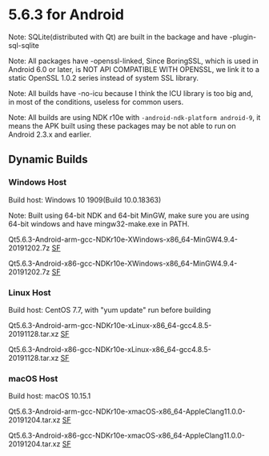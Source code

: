# 5.6.3 for Android

Note: SQLite(distributed with Qt) are built in the backage and have -plugin-sql-sqlite

Note: All packages have -openssl-linked, Since BoringSSL, which is used in Android 6.0 or later, is NOT API COMPATIBLE WITH OPENSSL, we link it to a static OpenSSL 1.0.2 series instead of system SSL library.

Note: All builds have -no-icu because I think the ICU library is too big and, in most of the conditions, useless for common users.

Note: All builds are using NDK r10e with `-android-ndk-platform android-9`, it means the APK built using these packages may be not able to run on Android 2.3.x and earlier.

## Dynamic Builds

### Windows Host

Build host: Windows 10 1909(Build 10.0.18363)

Note: Built using 64-bit NDK and 64-bit MinGW, make sure you are using 64-bit windows and have mingw32-make.exe in PATH.

Qt5.6.3-Android-arm-gcc-NDKr10e-XWindows-x86_64-MinGW4.9.4-20191202.7z [SF](https://sourceforge.net/projects/fsu0413-qtbuilds/files/Qt5.6/Android/Windows-x86_64-hosted/Qt5.6.3-Android-arm-gcc-NDKr10e-XWindows-x86_64-MinGW4.9.4-20191202.7z)

Qt5.6.3-Android-x86-gcc-NDKr10e-XWindows-x86_64-MinGW4.9.4-20191202.7z [SF](https://sourceforge.net/projects/fsu0413-qtbuilds/files/Qt5.6/Android/Windows-x86_64-hosted/Qt5.6.3-Android-x86-gcc-NDKr10e-XWindows-x86_64-MinGW4.9.4-20191202.7z)

### Linux Host

Build host: CentOS 7.7, with "yum update" run before building

Qt5.6.3-Android-arm-gcc-NDKr10e-xLinux-x86_64-gcc4.8.5-20191128.tar.xz [SF](https://sourceforge.net/projects/fsu0413-qtbuilds/files/Qt5.6/Android/Linux-x86_64-hosted/Qt5.6.3-Android-arm-gcc-NDKr10e-xLinux-x86_64-gcc4.8.5-20191128.tar.xz)

Qt5.6.3-Android-x86-gcc-NDKr10e-xLinux-x86_64-gcc4.8.5-20191128.tar.xz [SF](https://sourceforge.net/projects/fsu0413-qtbuilds/files/Qt5.6/Android/Linux-x86_64-hosted/Qt5.6.3-Android-x86-gcc-NDKr10e-xLinux-x86_64-gcc4.8.5-20191128.tar.xz)

### macOS Host

Build host: macOS 10.15.1

Qt5.6.3-Android-arm-gcc-NDKr10e-xmacOS-x86_64-AppleClang11.0.0-20191204.tar.xz [SF](https://sourceforge.net/projects/fsu0413-qtbuilds/files/Qt5.6/Android/macOS-x86_64-hosted/Qt5.6.3-Android-arm-gcc-NDKr10e-xmacOS-x86_64-AppleClang11.0.0-20191204.tar.xz)

Qt5.6.3-Android-x86-gcc-NDKr10e-xmacOS-x86_64-AppleClang11.0.0-20191204.tar.xz [SF](https://sourceforge.net/projects/fsu0413-qtbuilds/files/Qt5.6/Android/macOS-x86_64-hosted/Qt5.6.3-Android-x86-gcc-NDKr10e-xmacOS-x86_64-AppleClang11.0.0-20191204.tar.xz)
